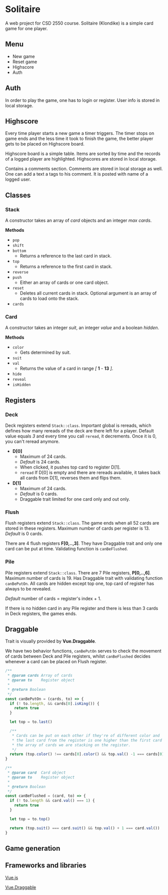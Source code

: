 # Solitaire
A web project for CSD 2550 course. Solitaire (Klondike) is a simple card game for one player.

## Menu
* New game
* Reset game
* Highscore
* Auth

## Auth
In order to play the game, one has to login or register. User info is stored in
local storage.

## Highscore
Every time player starts a new game a timer triggers. The timer stops on game ends
and the less time it took to finish the game, the better player gets to be placed
on Highscore board.

Highscore board is a simple table. Items are sorted by time and the records of
a logged player are highlighted. Highscores are stored in local storage.

Contains a comments section. Comments are stored in local storage as well.
One can add a text a tags to his comment. It is posted with name of a logged user.

## Classes
### Stack
A constructor takes an array of _card_ objects and an integer _max cards_.

**Methods**
* `pop`
* `shift`
* `bottom`
  * Returns a reference to the last card in stack.
* `top`
  * Returns a reference to the first card in stack.
* `reverse`
* `push`
  * Either an array of cards or one card object.
* `reset`
  * Deletes all current cards in stack. Optional argument is an array of cards to load onto the stack.
* `cards`

### Card
A constructor takes an integer _suit_, an integer _value_ and a boolean _hidden_.

**Methods**
* `color`
  * Gets determined by suit.
* `suit`
* `val`
  * Returns the value of a card in range _[_ **1** - **13** _]_.
* `hide`
* `reveal`
* `isHidden`

## Registers

### Deck
Deck registers extend `Stack::class`. Important global is rereads, which
defines how many rereads of the deck are there left for a player. Default value
equals *3* and every time you call `reread`, it decrements. Once it is 0,
you can't reread anymore.

* **D[0]**
  * Maximum of 24 cards.
  * _Default_ is 24 cards.
  * When clicked, it pushes top card to register D[1].
  * `reread` If D[0] is empty and there are rereads available, it takes back all cards from D[1], reverses them and flips them.
* **D[1]**
  * Maximum of 24 cards.
  * _Default_ is 0 cards.
  * Draggable trait limited for one card only and out only.

### Flush
Flush registers extend `Stack::class`. The game ends when all 52 cards are
stored in these registers. Maximum number of cards per register is 13.
_Default_ is 0 cards.

There are 4 flush registers **F[0,..,3]**. They have Draggable trait and only one
card can be put at time. Validating function is `canBeFlushed`.

### Pile
Pile registers extend `Stack::class`. There are 7 Pile registers, **P[0,..,6]**.
Maximum number of cards is 19. Has Draggable trait with validating function
`canBePutOn`. All cards are hidden except top one, top card of register has
always to be revealed.

_Default_ number of cards = register's index + 1.

If there is no hidden card in any Pile register and there is less than 3 cards
in Deck registers, the games ends.

## Draggable
Trait is visually provided by **Vue.Draggable**.

We have two behavior functions, `canBePutOn` serves to check the movement of
cards between Deck and Pile registers, whilst `canBeFlushed` decides whenever
a card can be placed on Flush register.

```javascript
/**
 * @param cards Array of cards
 * @param to    Register object
 *
 * @return Boolean
 */
const canBePutOn = (cards, to) => {
  if (! to.length, && cards[0].isKing()) {
    return true
  }

  let top = to.last()

  /**
   * Cards can be put on each other if they're of different color and
   * the last card from the register is one higher than the first card from
   * the array of cards we are stacking on the register.
   */
  return (top.color() !== cards[0].color() && top.val() -1 === cards[0].val())
}

```

```javascript
/**
 * @param card  Card object
 * @param to    Register object
 *
 * @return Boolean
 */
const canBeFlushed = (card, to) => {
  if (! to.length && card.val() === 1) {
    return true
  }

  let top = to.top()

  return (top.suit() === card.suit() && top.val() + 1 === card.val())
}

```

## Game generation


## Frameworks and libraries

[Vue.js](https://vuejs.org/)

[Vue.Draggable](https://github.com/SortableJS/Vue.Draggable)
